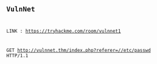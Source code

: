 <code>

  ## VulnNet
  
LINK : https://tryhackme.com/room/vulnnet1


GET http://vulnnet.thm/index.php?referer=//etc/passwd HTTP/1.1


</code>
